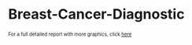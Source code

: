 # Breast-Cancer-Diagnostic
<sub><sup>For a full detailed report with more graphics, click [here](https://github.com/pogags/LifeExpectancy-FertilityRate-Regression/blob/main/Life%20Expectancy%20and%20Fertility%20Rates%20among%20nations.pdf)</sup></sub>
